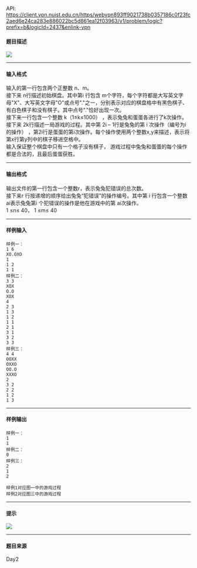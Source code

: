 API: https://client.vpn.nuist.edu.cn/https/webvpn893ff9021738b0357186c0f23fc2aed6e24ca283e886022bc5d861ea12f03963/v1/problem/logic?prefix=b&logicId=2437&enlink-vpn

#### 题目描述

![](../file/2437_0.jpg)

---

#### 输入格式

输入的第一行包含两个正整数 n、m。  
接下来 n行描述初始棋盘。其中第i 行包含 m个字符，每个字符都是大写英文字母"X"、大写英文字母"O"或点号"."之一，分别表示对应的棋盘格中有黑色棋子、有白色棋子和没有棋子。其中点号"."恰好出现一次。  
接下来一行包含一个整数 k（1≤k≤1000） ，表示兔兔和蛋蛋各进行了k次操作。  
接下来 2k行描述一局游戏的过程。其中第 2i – 1行是兔兔的第 i 次操作（编号为i的操作） ，第2i行是蛋蛋的第i次操作。每个操作使用两个整数x,y来描述，表示将第x行第y列中的棋子移进空格中。  
输入保证整个棋盘中只有一个格子没有棋子， 游戏过程中兔兔和蛋蛋的每个操作都是合法的，且最后蛋蛋获胜。

---

#### 输出格式

输出文件的第一行包含一个整数r，表示兔兔犯错误的总次数。  
接下来r 行按递增的顺序给出兔兔“犯错误”的操作编号。其中第 i 行包含一个整数ai表示兔兔第i 个犯错误的操作是他在游戏中的第 ai次操作。  
1 ≤n≤ 40， 1 ≤m≤ 40

---

#### 样例输入
```
样例一：
1 6 
XO.OXO 
1 
1 2 
1 1 
样例二：
3 3 
XOX 
O.O 
XOX 
4 
2 3 
1 3 
1 2 
1 1 
2 1 
3 1 
3 2 
3 3 
样例三：
4 4 
OOXX 
OXXO 
OO.O 
XXXO 
2 
3 2 
2 2 
1 2 
1 3 
```

---

#### 样例输出
```
样例一：
1 
1 
样例二：
0
样例三：
2
1
2

样例1对应图一中的游戏过程
样例2对应图三中的游戏过程
```

---

#### 提示

![](../file/2437_0.jpg)

---

#### 题目来源

Day2
